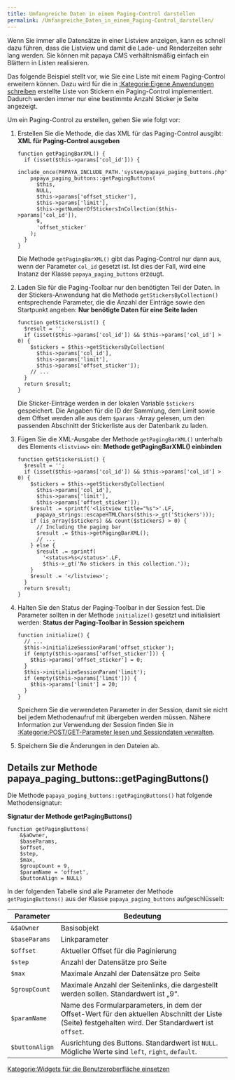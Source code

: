```yaml
---
title: Umfangreiche Daten in einem Paging-Control darstellen
permalink: /Umfangreiche_Daten_in_einem_Paging-Control_darstellen/
---
```


Wenn Sie immer alle Datensätze in einer Listview anzeigen, kann es schnell dazu führen, dass die Listview und damit die Lade- und Renderzeiten sehr lang werden. Sie können mit papaya CMS verhältnismäßig einfach ein Blättern in Listen realisieren.

Das folgende Beispiel stellt vor, wie Sie eine Liste mit einem Paging-Control erweitern können. Dazu wird für die in [:Kategorie:Eigene Anwendungen schreiben](/:Kategorie:Eigene_Anwendungen_schreiben "wikilink") erstellte Liste von Stickern ein Paging-Control implementiert. Dadurch werden immer nur eine bestimmte Anzahl Sticker je Seite angezeigt.

Um ein Paging-Control zu erstellen, gehen Sie wie folgt vor:

1.  Erstellen Sie die Methode, die das XML für das Paging-Control ausgibt: **XML für Paging-Control ausgeben**
    ~~~~ {.php}
    function getPagingBarXML() {
      if (isset($this->params['col_id'])) {
        include_once(PAPAYA_INCLUDE_PATH.'system/papaya_paging_buttons.php');
        papaya_paging_buttons::getPagingButtons(
          $this,
          NULL,
          $this->params['offset_sticker'],
          $this->params['limit'],
          $this->getNumberOfStickersInCollection($this->params['col_id']),
          9,
          'offset_sticker'
        );
      }
    }
    ~~~~

    Die Methode `getPagingBarXML()` gibt das Paging-Control nur dann aus, wenn der Parameter `col_id` gesetzt ist. Ist dies der Fall, wird eine Instanz der Klasse `papaya_paging_buttons` erzeugt.

2.  Laden Sie für die Paging-Toolbar nur den benötigten Teil der Daten. In der Stickers-Anwendung hat die Methode `getStickersByCollection()` entsprechende Parameter, die die Anzahl der Einträge sowie den Startpunkt angeben: **Nur benötigte Daten für eine Seite laden**
    ~~~~ {.php}
    function getStickersList() {
      $result = '';
      if (isset($this->params['col_id']) && $this->params['col_id'] > 0) {
        $stickers = $this->getStickersByCollection(
          $this->params['col_id'],
          $this->params['limit'],
          $this->params['offset_sticker']);
        // ...
      }
      return $result;
    }
    ~~~~

    Die Sticker-Einträge werden in der lokalen Variable `$stickers` gespeichert. Die Angaben für die ID der Sammlung, dem Limit sowie dem Offset werden alle aus dem `$params` -Array gelesen, um den passenden Abschnitt der Stickerliste aus der Datenbank zu laden.

3.  Fügen Sie die XML-Ausgabe der Methode `getPagingBarXML()` unterhalb des Elements `<listview>` ein: **Methode getPagingBarXML() einbinden**
    ~~~~ {.php}
    function getStickersList() {
      $result = '';
      if (isset($this->params['col_id']) && $this->params['col_id'] > 0) {
        $stickers = $this->getStickersByCollection(
          $this->params['col_id'],
          $this->params['limit'],
          $this->params['offset_sticker']);
        $result .= sprintf('<listview title="%s">'.LF,
          papaya_strings::escapeHTMLChars($this->_gt('Stickers')));
        if (is_array($stickers) && count($stickers) > 0) {
          // Including the paging bar
          $result .= $this->getPagingBarXML();
          // ...
        } else {
          $result .= sprintf(
            '<status>%s</status>'.LF,
            $this->_gt('No stickers in this collection.'));
        }
        $result .= '</listview>';
      }
      return $result;
    }
    ~~~~

4.  Halten Sie den Status der Paging-Toolbar in der Session fest. Die Parameter sollten in der Methode `initialize()` gesetzt und initialisiert werden: **Status der Paging-Toolbar in Session speichern**
    ~~~~ {.php}
    function initialize() {
      // ...
      $this->initializeSessionParam('offset_sticker');
      if (empty($this->params['offset_sticker'])) {
        $this->params['offset_sticker'] = 0;
      }
      $this->initializeSessionParam('limit');
      if (empty($this->params['limit'])) {
        $this->params['limit'] = 20;
      }
    }
    ~~~~

    Speichern Sie die verwendeten Parameter in der Session, damit sie nicht bei jedem Methodenaufruf mit übergeben werden müssen. Nähere Information zur Verwendung der Session finden Sie in [:Kategorie:POST/GET-Parameter lesen und Sessiondaten verwalten](/:Kategorie:POST/GET-Parameter_lesen_und_Sessiondaten_verwalten "wikilink").

5.  Speichern Sie die Änderungen in den Dateien ab.

Details zur Methode papaya_paging_buttons::getPagingButtons()
---------------------------------------------------------------

Die Methode `papaya_paging_buttons::getPagingButtons()` hat folgende Methodensignatur:

**Signatur der Methode getPagingButtons()**

~~~~ {.php}
function getPagingButtons(
    &$aOwner,
    $baseParams,
    $offset,
    $step,
    $max,
    $groupCount = 9,
    $paramName = 'offset',
    $buttonAlign = NULL)
~~~~

In der folgenden Tabelle sind alle Parameter der Methode `getPagingButtons()` aus der Klasse `papaya_paging_buttons` aufgeschlüsselt:

|Parameter|Bedeutung|
|---------|---------|
|`&$aOwner`|Basisobjekt|
|`$baseParams`|Linkparameter|
|`$offset`|Aktueller Offset für die Paginierung|
|`$step`|Anzahl der Datensätze pro Seite|
|`$max`|Maximale Anzahl der Datensätze pro Seite|
|`$groupCount`|Maximale Anzahl der Seitenlinks, die dargestellt werden sollen. Standardwert ist „9“.|
|`$paramName`|Name des Formularparameters, in dem der Offset-Wert für den aktuellen Abschnitt der Liste (Seite) festgehalten wird. Der Standardwert ist `offset`.|
|`$buttonAlign`|Ausrichtung des Buttons. Standardwert ist `NULL`. Mögliche Werte sind `left`, `right`, `default`.|

[Kategorie:Widgets für die Benutzeroberfläche einsetzen](/Kategorie:Widgets_für_die_Benutzeroberfläche_einsetzen "wikilink")